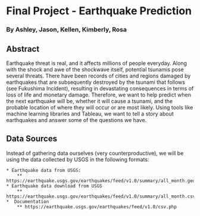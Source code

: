 # Final Project - Earthquake Prediction
### By Ashley, Jason, Kellen, Kimberly, Rosa

## Abstract

Earthquake threat is real, and it affects millions of people everyday. Along with the shock and awe of the shockwave itself, potential tsunamis pose several threats. There have been records of cities and regions damaged by earthquakes that are subsequently destroyed by the tsunami that follows (see Fukushima Incident), resulting in devastating consequences in terms of loss of life and monetary damage. Therefore, we want to help predict when the next earthquake will be, whether it will cause a tsunami, and the probable location of where they will occur or are most likely. Using tools like machine learning libraries and Tableau, we want to tell a story about earthquakes and answer some of the questions we have.

## Data Sources
Instead of gathering data ourselves (very counterproductive), we will be using the data collected by USGS in the following formats:

    * Earthquake data from USGS:
        ** https://earthquake.usgs.gov/earthquakes/feed/v1.0/summary/all_month.geojson
    * Earthquake data download from USGS
        ** https://earthquake.usgs.gov/earthquakes/feed/v1.0/summary/all_month.csv
    *  Documentation 
        ** https://earthquake.usgs.gov/earthquakes/feed/v1.0/csv.php

 
